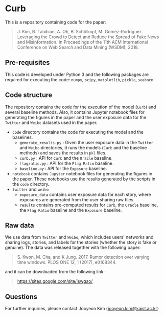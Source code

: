 # Curb

This is a repository containing code for the paper:

> J. Kim, B. Tabibian, A. Oh, B. Schölkopf, M. Gomez-Rodriguez. Leveraging the Crowd to Detect and Reduce the Spread of Fake News and Misinformation. In Proceedings of the 11th ACM International Conference on Web Search and Data Mining (WSDM), 2018.

## Pre-requisites

This code is developed under Python 3 and the following packages are required for executing the code: `numpy`, `scipy`, `matplotlib`, `pickle`, `seaborn`

## Code structure

The repository contains the code for the execution of the model (`Curb`) and several baseline methods. Also, it contains Jupyter notebook files for generating the figures in the paper and the user exposure data for the `Twitter` and `Weibo` datasets used in the paper.

 - `code` directory contains the code for executing the model and the baselines.
   - `generate_results.py` : Given the user exposure data in the `Twitter` and `Weibo` directories, it runs the models (`Curb` and the baseline methods) and saves the results in `pkl` files.
   - `curb.py` : API for `Curb` and the `Oracle` baseline.
   - `flagratio.py` : API for the `Flag Ratio` baseline.
   - `baseline.py` : API for the `Exposure` baseline.
- `notebook` contains `Jupyter` notebook files for generating the figures in the paper. These notebooks use the results generated by the scripts in the `code` directory.
- `twitter` and `weibo`
   - `exposure_data` contains user exposure data for each story, where exposures are generated from the user sharing raw files.
   - `results` contains pre-computed results for `Curb`, the `Oracle` baseline, the `Flag Ratio` baseline and the `Exposure` baseline.

## Raw data

We use data from `Twitter` and `Weibo`, which includes users' networks and sharing logs, stories, and labels for the stories (whether the story is fake or genuine). The data was released together with the following paper:

> S. Kwon, M. Cha, and K Jung. 2017. Rumor detection over varying time windows. PLOS ONE 12, 1 (2017), e0168344.

and it can be downloaded from the following link:

> https://sites.google.com/site/iswgao/

## Questions

For further inquiries, please contact Jooyeon Kim (jooyeon.kim@kaist.ac.kr)

